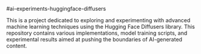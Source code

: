#ai-experiments-huggingface-diffusers

This is a project dedicated to exploring and experimenting with advanced machine learning techniques using the Hugging Face Diffusers library.
This repository contains various implementations, model training scripts, and experimental results aimed at pushing the boundaries of AI-generated content.
